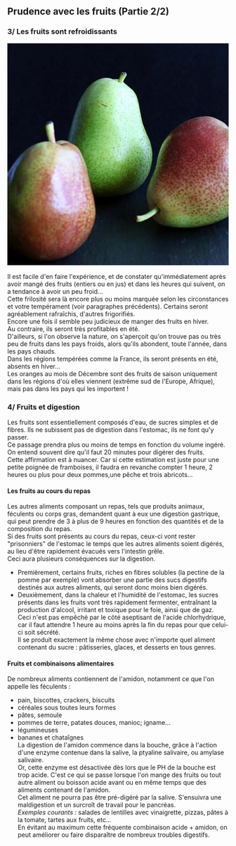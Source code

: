 ## Prudence avec les fruits (Partie 2/2)

### 3/ Les fruits sont refroidissants

![fruits](/image/article/prudence-avec-les-fruits-2-square.jpg)

Il est facile d'en faire l'expérience, et de constater qu'immédiatement après avoir mangé des fruits (entiers ou en jus) et dans les heures qui suivent, on a tendance à avoir un peu froid...  
Cette frilosité sera là encore plus ou moins marquée selon les circonstances et votre tempérament (voir paragraphes précédents). Certains seront agréablement rafraîchis, d'autres frigorifiés.  
Encore une fois il semble peu judicieux de manger des fruits en hiver.  
Au contraire, ils seront très profitables en été.  
D'ailleurs, si l'on observe la nature, on s'aperçoit qu'on trouve pas ou très peu de fruits dans les pays froids, alors qu'ils abondent, toute l'année, dans les pays chauds.  
Dans les régions tempérées comme la France, ils seront présents en été, absents en hiver...  
Les oranges au mois de Décembre sont des fruits de saison uniquement dans les régions d'où elles viennent (extrême sud de l'Europe, Afrique), mais pas dans les pays qui les importent !

### 4/ Fruits et digestion

Les fruits sont essentiellement composés d'eau, de sucres simples et de fibres. Ils ne subissent pas de digestion dans l'estomac, ils ne font qu'y passer.  
Ce passage prendra plus ou moins de temps en fonction du volume ingéré.  
On entend souvent dire qu'il faut 20 minutes pour digérer des fruits.  
Cette affirmation est à nuancer. Car si cette estimation est juste pour une petite poignée de framboises, il faudra en revanche compter 1 heure, 2 heures ou plus pour deux pommes,une pêche et trois abricots...

#### Les fruits au cours du repas

Les autres aliments composant un repas, tels que produits animaux, féculents ou corps gras, demandent quant à eux une digestion gastrique, qui peut prendre de 3 à plus de 9 heures en fonction des quantités et de la composition du repas.  
Si des fruits sont présents au cours du repas, ceux-ci vont rester "prisonniers" de l'estomac le temps que les autres aliments soient digérés, au lieu d'être rapidement évacués vers l'intestin grêle.  
Ceci aura plusieurs conséquences sur la digestion.

- Premièrement, certains fruits, riches en fibres solubles (la pectine de la pomme par exemple) vont absorber une partie des sucs digestifs destinés aux autres aliments, qui seront donc moins bien digérés.
- Deuxièmement, dans la chaleur et l'humidité de l'estomac, les sucres présents dans les fruits vont très rapidement fermenter, entraînant la production d'alcool, irritant et toxique pour le foie, ainsi que de gaz.  
  Ceci n'est pas empêché par le côté aseptisant de l'acide chlorhydrique, car il faut attendre 1 heure au moins après la fin du repas pour que celui-ci soit sécrété.  
  Il se produit exactement la même chose avec n'importe quel aliment contenant du sucre : pâtisseries, glaces, et desserts en tous genres.

#### Fruits et combinaisons alimentaires

De nombreux aliments contiennent de l'amidon, notamment ce que l'on appelle les féculents :

- pain, biscottes, crackers, biscuits
- céréales sous toutes leurs formes
- pâtes, semoule
- pommes de terre, patates douces, manioc; igname...
- légumineuses
- bananes et chataîgnes  
  La digestion de l'amidon commence dans la bouche, grâce à l'action d'une enzyme contenue dans la salive, la ptyaline salivaire, ou amylase salivaire.  
  Or, cette enzyme est désactivée dès lors que le PH de la bouche est trop acide. C'est ce qui se passe lorsque l'on mange des fruits ou tout autre aliment ou boisson acide avant ou en même temps que des aliments contenant de l'amidon.  
  Cet aliment ne pourra pas être pré-digéré par la salive. S'ensuivra une maldigestion et un surcroît de travail pour le pancréas.  
  _Exemples courants :_ salades de lentilles avec vinaigrette, pizzas, pâtes à la tomate, tartes aux fruits, etc...  
  En évitant au maximum cette fréquente combinaison acide + amidon, on peut améliorer ou faire disparaître de nombreux troubles digestifs.
